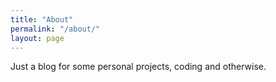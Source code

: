```yaml
---
title: "About"
permalink: "/about/"
layout: page
---
```


Just a blog for some personal projects, coding and otherwise.
